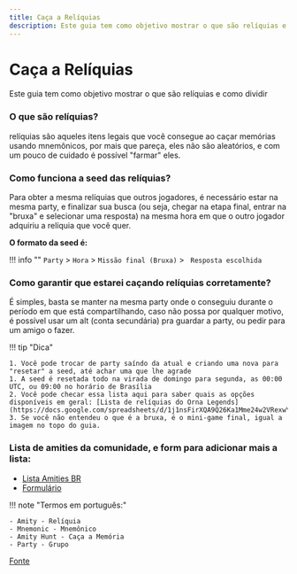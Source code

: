 ```yaml
---
title: Caça a Relíquias
description: Este guia tem como objetivo mostrar o que são relíquias e como dividir.
---
```


# Caça a Relíquias

Este guia tem como objetivo mostrar o que são relíquias e como dividir

### O que são relíquias?
relíquias são aqueles itens legais que você consegue ao caçar memórias usando mnemônicos, por mais que pareça, eles não são aleatórios, e com um pouco de cuidado é possível "farmar" eles.

### Como funciona a seed das relíquias?
Para obter a mesma relíquias que outros jogadores, é necessário estar na mesma party, e finalizar sua busca (ou seja, chegar na etapa final, entrar na "bruxa" e selecionar uma resposta) na mesma hora em que o outro jogador adquiriu a relíquia que você quer.

**O formato da seed é:**

!!! info ""
     `Party` > `Hora` > `Missão final (Bruxa)` > ` Resposta escolhida`


### Como garantir que estarei caçando relíquias corretamente?
É simples, basta se manter na mesma party onde o conseguiu durante o período em que está compartilhando, caso não possa por qualquer motivo, é possível usar um alt (conta secundária) pra guardar a party, ou pedir para um amigo o fazer.

!!! tip "Dica"

    1. Você pode trocar de party saíndo da atual e criando uma nova para "resetar" a seed, até achar uma que lhe agrade
    1. A seed é resetada todo na virada de domingo para segunda, as 00:00 UTC, ou 09:00 no horário de Brasília
    2. Você pode checar essa lista aqui para saber quais as opções disponíveis em geral: [Lista de relíquias do Orna Legends](https://docs.google.com/spreadsheets/d/1j1nsFirXQA9Q26Ka1Mme24w2VRexwYWkoLIf085jkIA/edit#gid=0)
    3. Se você não entendeu o que é a bruxa, é o mini-game final, igual a imagem no topo do guia.


### Lista de amities da comunidade, e form para adicionar mais a lista:
 - [Lista Amities BR](https://cutt.ly/AmitiesBR)
 - [Formulário](https://cutt.ly/Amity)

!!! note "Termos em português:"

    - Amity - Relíquia
    - Mnemonic - Mnemônico
    - Amity Hunt - Caça a Memória
    - Party - Grupo


[Fonte](https://rentry.org/AmityGuide)